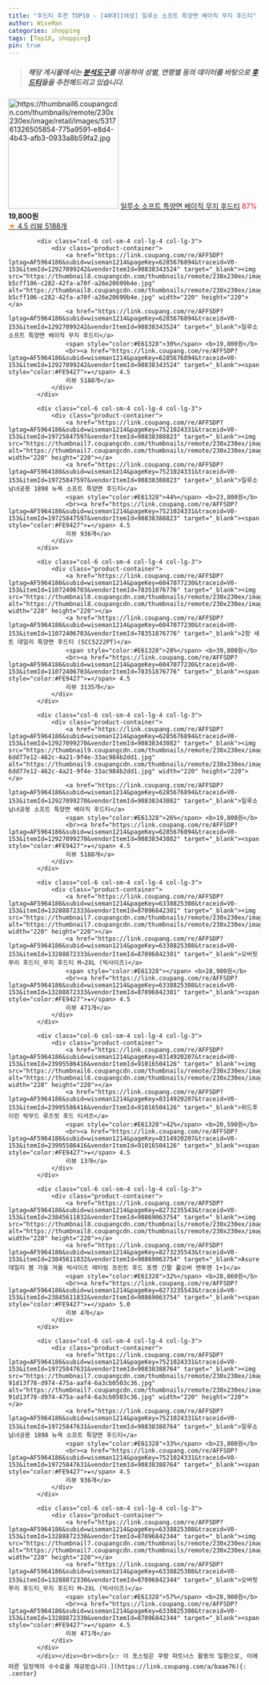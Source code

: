 ```yaml
---
title: "후드티 추천 TOP10 - [40대][여성] 일루소 소프트 특양면 베이직 무지 후드티"
author: WiseMan
categories: shopping
tags: [Top10, shopping]
pin: true
---
```


> ##### 해당 게시물에서는 [**분석도구**](https://itemscout.io/)를 이용하여 **성별**, **연령별** 등의 데이터를 바탕으로 [**후드티**](https://link.coupang.com/a/baae76)들을 추천해드리고 있습니다.
<div class="container"><div class="row">
            <div class="col-6 col-sm-4 col-lg-4 col-lg-3">
                <div class="product-container">
                    <a href="https://link.coupang.com/re/AFFSDP?lptag=AF5964186&subid=wiseman1214&pageKey=6285676894&traceid=V0-153&itemId=12927099208&vendorItemId=90838343156" target="_blank"><img src="https://thumbnail6.coupangcdn.com/thumbnails/remote/230x230ex/image/retail/images/531761326505854-775a9591-e8d4-4b43-afb3-0933a8b59fa2.jpg" alt="https://thumbnail6.coupangcdn.com/thumbnails/remote/230x230ex/image/retail/images/531761326505854-775a9591-e8d4-4b43-afb3-0933a8b59fa2.jpg" width="220" height="220"></a>
                    <a href="https://link.coupang.com/re/AFFSDP?lptag=AF5964186&subid=wiseman1214&pageKey=6285676894&traceid=V0-153&itemId=12927099208&vendorItemId=90838343156" target="_blank">일루소 소프트 특양면 베이직 무지 후드티</a>
                    <span style="color:#E61328">87%</span> <b>19,800원</b>
                    <br><a href="https://link.coupang.com/re/AFFSDP?lptag=AF5964186&subid=wiseman1214&pageKey=6285676894&traceid=V0-153&itemId=12927099208&vendorItemId=90838343156" target="_blank"><span style="color:#FE9427">★</span> 4.5
                    리뷰 5188개</a>
                </div>
            </div>
            
            <div class="col-6 col-sm-4 col-lg-4 col-lg-3">
                <div class="product-container">
                    <a href="https://link.coupang.com/re/AFFSDP?lptag=AF5964186&subid=wiseman1214&pageKey=6285676894&traceid=V0-153&itemId=12927099242&vendorItemId=90838343524" target="_blank"><img src="https://thumbnail8.coupangcdn.com/thumbnails/remote/230x230ex/image/retail/images/1677772712040349-b5cff106-c282-42fa-a70f-a26e20699b4e.jpg" alt="https://thumbnail8.coupangcdn.com/thumbnails/remote/230x230ex/image/retail/images/1677772712040349-b5cff106-c282-42fa-a70f-a26e20699b4e.jpg" width="220" height="220"></a>
                    <a href="https://link.coupang.com/re/AFFSDP?lptag=AF5964186&subid=wiseman1214&pageKey=6285676894&traceid=V0-153&itemId=12927099242&vendorItemId=90838343524" target="_blank">일루소 소프트 특양면 베이직 무지 후드티</a>
                    <span style="color:#E61328">30%</span> <b>19,800원</b>
                    <br><a href="https://link.coupang.com/re/AFFSDP?lptag=AF5964186&subid=wiseman1214&pageKey=6285676894&traceid=V0-153&itemId=12927099242&vendorItemId=90838343524" target="_blank"><span style="color:#FE9427">★</span> 4.5
                    리뷰 5188개</a>
                </div>
            </div>
            
            <div class="col-6 col-sm-4 col-lg-4 col-lg-3">
                <div class="product-container">
                    <a href="https://link.coupang.com/re/AFFSDP?lptag=AF5964186&subid=wiseman1214&pageKey=7521024331&traceid=V0-153&itemId=19725847597&vendorItemId=90838388823" target="_blank"><img src="https://thumbnail7.coupangcdn.com/thumbnails/remote/230x230ex/image/1025_amir_coupang_oct_80k/5072/7761550ed475ab9122fdde520eec6087b033f17d3ea12576430e71346f29.jpg" alt="https://thumbnail7.coupangcdn.com/thumbnails/remote/230x230ex/image/1025_amir_coupang_oct_80k/5072/7761550ed475ab9122fdde520eec6087b033f17d3ea12576430e71346f29.jpg" width="220" height="220"></a>
                    <a href="https://link.coupang.com/re/AFFSDP?lptag=AF5964186&subid=wiseman1214&pageKey=7521024331&traceid=V0-153&itemId=19725847597&vendorItemId=90838388823" target="_blank">일루소 남녀공용 1898 뉴욕 소프트 특양면 후드티</a>
                    <span style="color:#E61328">44%</span> <b>23,800원</b>
                    <br><a href="https://link.coupang.com/re/AFFSDP?lptag=AF5964186&subid=wiseman1214&pageKey=7521024331&traceid=V0-153&itemId=19725847597&vendorItemId=90838388823" target="_blank"><span style="color:#FE9427">★</span> 4.5
                    리뷰 936개</a>
                </div>
            </div>
            
            <div class="col-6 col-sm-4 col-lg-4 col-lg-3">
                <div class="product-container">
                    <a href="https://link.coupang.com/re/AFFSDP?lptag=AF5964186&subid=wiseman1214&pageKey=6047077230&traceid=V0-153&itemId=11072406703&vendorItemId=78351876776" target="_blank"><img src="https://thumbnail8.coupangcdn.com/thumbnails/remote/230x230ex/image/vendor_inventory/e714/6fdf42b2bf09797eb80e4c473900ab30cfd653517c57c1e9381a2df900bf.jpg" alt="https://thumbnail8.coupangcdn.com/thumbnails/remote/230x230ex/image/vendor_inventory/e714/6fdf42b2bf09797eb80e4c473900ab30cfd653517c57c1e9381a2df900bf.jpg" width="220" height="220"></a>
                    <a href="https://link.coupang.com/re/AFFSDP?lptag=AF5964186&subid=wiseman1214&pageKey=6047077230&traceid=V0-153&itemId=11072406703&vendorItemId=78351876776" target="_blank">2장 세트 데일리 특양면 후드티 (SCC5222PT)</a>
                    <span style="color:#E61328">28%</span> <b>39,800원</b>
                    <br><a href="https://link.coupang.com/re/AFFSDP?lptag=AF5964186&subid=wiseman1214&pageKey=6047077230&traceid=V0-153&itemId=11072406703&vendorItemId=78351876776" target="_blank"><span style="color:#FE9427">★</span> 4.5
                    리뷰 3135개</a>
                </div>
            </div>
            
            <div class="col-6 col-sm-4 col-lg-4 col-lg-3">
                <div class="product-container">
                    <a href="https://link.coupang.com/re/AFFSDP?lptag=AF5964186&subid=wiseman1214&pageKey=6285676894&traceid=V0-153&itemId=12927099270&vendorItemId=90838343082" target="_blank"><img src="https://thumbnail9.coupangcdn.com/thumbnails/remote/230x230ex/image/retail/images/1792269514838344-6dd77e12-462c-4a21-9f4e-33ac984b2dd1.jpg" alt="https://thumbnail9.coupangcdn.com/thumbnails/remote/230x230ex/image/retail/images/1792269514838344-6dd77e12-462c-4a21-9f4e-33ac984b2dd1.jpg" width="220" height="220"></a>
                    <a href="https://link.coupang.com/re/AFFSDP?lptag=AF5964186&subid=wiseman1214&pageKey=6285676894&traceid=V0-153&itemId=12927099270&vendorItemId=90838343082" target="_blank">일루소 남녀공용 소프트 특양면 베이직 후드티</a>
                    <span style="color:#E61328">26%</span> <b>19,800원</b>
                    <br><a href="https://link.coupang.com/re/AFFSDP?lptag=AF5964186&subid=wiseman1214&pageKey=6285676894&traceid=V0-153&itemId=12927099270&vendorItemId=90838343082" target="_blank"><span style="color:#FE9427">★</span> 4.5
                    리뷰 5188개</a>
                </div>
            </div>
            
            <div class="col-6 col-sm-4 col-lg-4 col-lg-3">
                <div class="product-container">
                    <a href="https://link.coupang.com/re/AFFSDP?lptag=AF5964186&subid=wiseman1214&pageKey=6338825308&traceid=V0-153&itemId=13288872333&vendorItemId=87096842301" target="_blank"><img src="https://thumbnail7.coupangcdn.com/thumbnails/remote/230x230ex/image/vendor_inventory/b4f8/7c6a464f11761ed9c1e9031625e2f379700616cd3d5a62ff4e0c586c989f.jpg" alt="https://thumbnail7.coupangcdn.com/thumbnails/remote/230x230ex/image/vendor_inventory/b4f8/7c6a464f11761ed9c1e9031625e2f379700616cd3d5a62ff4e0c586c989f.jpg" width="220" height="220"></a>
                    <a href="https://link.coupang.com/re/AFFSDP?lptag=AF5964186&subid=wiseman1214&pageKey=6338825308&traceid=V0-153&itemId=13288872333&vendorItemId=87096842301" target="_blank">오버핏 쭈리 후드티_무지 후드티 M~2XL (빅사이즈)</a>
                    <span style="color:#E61328"></span> <b>28,900원</b>
                    <br><a href="https://link.coupang.com/re/AFFSDP?lptag=AF5964186&subid=wiseman1214&pageKey=6338825308&traceid=V0-153&itemId=13288872333&vendorItemId=87096842301" target="_blank"><span style="color:#FE9427">★</span> 4.5
                    리뷰 471개</a>
                </div>
            </div>
            
            <div class="col-6 col-sm-4 col-lg-4 col-lg-3">
                <div class="product-container">
                    <a href="https://link.coupang.com/re/AFFSDP?lptag=AF5964186&subid=wiseman1214&pageKey=8314920207&traceid=V0-153&itemId=23995586416&vendorItemId=91016504126" target="_blank"><img src="https://thumbnail6.coupangcdn.com/thumbnails/remote/230x230ex/image/1025_amir_coupang_oct_80k/7f4f/87bd79156423f2962a148a24fe3a3f2145405d405052b8bbef01357e94bb.jpg" alt="https://thumbnail6.coupangcdn.com/thumbnails/remote/230x230ex/image/1025_amir_coupang_oct_80k/7f4f/87bd79156423f2962a148a24fe3a3f2145405d405052b8bbef01357e94bb.jpg" width="220" height="220"></a>
                    <a href="https://link.coupang.com/re/AFFSDP?lptag=AF5964186&subid=wiseman1214&pageKey=8314920207&traceid=V0-153&itemId=23995586416&vendorItemId=91016504126" target="_blank">위드후이린 락무드 루즈핏 후드 티셔츠</a>
                    <span style="color:#E61328">42%</span> <b>20,590원</b>
                    <br><a href="https://link.coupang.com/re/AFFSDP?lptag=AF5964186&subid=wiseman1214&pageKey=8314920207&traceid=V0-153&itemId=23995586416&vendorItemId=91016504126" target="_blank"><span style="color:#FE9427">★</span> 4.5
                    리뷰 13개</a>
                </div>
            </div>
            
            <div class="col-6 col-sm-4 col-lg-4 col-lg-3">
                <div class="product-container">
                    <a href="https://link.coupang.com/re/AFFSDP?lptag=AF5964186&subid=wiseman1214&pageKey=8273235543&traceid=V0-153&itemId=23845611832&vendorItemId=90869063754" target="_blank"><img src="https://thumbnail8.coupangcdn.com/thumbnails/remote/230x230ex/image/vendor_inventory/31d8/ca91f84c82f942bb97255fecba5f8339a33487860f5ef0de66e3904f5944.jpg" alt="https://thumbnail8.coupangcdn.com/thumbnails/remote/230x230ex/image/vendor_inventory/31d8/ca91f84c82f942bb97255fecba5f8339a33487860f5ef0de66e3904f5944.jpg" width="220" height="220"></a>
                    <a href="https://link.coupang.com/re/AFFSDP?lptag=AF5964186&subid=wiseman1214&pageKey=8273235543&traceid=V0-153&itemId=23845611832&vendorItemId=90869063754" target="_blank">Asure 데일리 봄 가을 겨울 빅사이즈 레터링 프린트 후드 포켓 긴팔 풀오버 맨투맨 1+1</a>
                    <span style="color:#E61328">32%</span> <b>28,860원</b>
                    <br><a href="https://link.coupang.com/re/AFFSDP?lptag=AF5964186&subid=wiseman1214&pageKey=8273235543&traceid=V0-153&itemId=23845611832&vendorItemId=90869063754" target="_blank"><span style="color:#FE9427">★</span> 5.0
                    리뷰 4개</a>
                </div>
            </div>
            
            <div class="col-6 col-sm-4 col-lg-4 col-lg-3">
                <div class="product-container">
                    <a href="https://link.coupang.com/re/AFFSDP?lptag=AF5964186&subid=wiseman1214&pageKey=7521024331&traceid=V0-153&itemId=19725847631&vendorItemId=90838388764" target="_blank"><img src="https://thumbnail7.coupangcdn.com/thumbnails/remote/230x230ex/image/retail/images/1674541944344378-91d13f78-d974-475a-aaf4-6a3cb0503c36.jpg" alt="https://thumbnail7.coupangcdn.com/thumbnails/remote/230x230ex/image/retail/images/1674541944344378-91d13f78-d974-475a-aaf4-6a3cb0503c36.jpg" width="220" height="220"></a>
                    <a href="https://link.coupang.com/re/AFFSDP?lptag=AF5964186&subid=wiseman1214&pageKey=7521024331&traceid=V0-153&itemId=19725847631&vendorItemId=90838388764" target="_blank">일루소 남녀공용 1898 뉴욕 소프트 특양면 후드티</a>
                    <span style="color:#E61328">33%</span> <b>23,800원</b>
                    <br><a href="https://link.coupang.com/re/AFFSDP?lptag=AF5964186&subid=wiseman1214&pageKey=7521024331&traceid=V0-153&itemId=19725847631&vendorItemId=90838388764" target="_blank"><span style="color:#FE9427">★</span> 4.5
                    리뷰 936개</a>
                </div>
            </div>
            
            <div class="col-6 col-sm-4 col-lg-4 col-lg-3">
                <div class="product-container">
                    <a href="https://link.coupang.com/re/AFFSDP?lptag=AF5964186&subid=wiseman1214&pageKey=6338825308&traceid=V0-153&itemId=13288872330&vendorItemId=87096842344" target="_blank"><img src="https://thumbnail7.coupangcdn.com/thumbnails/remote/230x230ex/image/vendor_inventory/b4f8/7c6a464f11761ed9c1e9031625e2f379700616cd3d5a62ff4e0c586c989f.jpg" alt="https://thumbnail7.coupangcdn.com/thumbnails/remote/230x230ex/image/vendor_inventory/b4f8/7c6a464f11761ed9c1e9031625e2f379700616cd3d5a62ff4e0c586c989f.jpg" width="220" height="220"></a>
                    <a href="https://link.coupang.com/re/AFFSDP?lptag=AF5964186&subid=wiseman1214&pageKey=6338825308&traceid=V0-153&itemId=13288872330&vendorItemId=87096842344" target="_blank">오버핏 쭈리 후드티_무지 후드티 M~2XL (빅사이즈)</a>
                    <span style="color:#E61328">57%</span> <b>28,900원</b>
                    <br><a href="https://link.coupang.com/re/AFFSDP?lptag=AF5964186&subid=wiseman1214&pageKey=6338825308&traceid=V0-153&itemId=13288872330&vendorItemId=87096842344" target="_blank"><span style="color:#FE9427">★</span> 4.5
                    리뷰 471개</a>
                </div>
            </div>
            </div></div><br><br>[👉 이 포스팅은 쿠팡 파트너스 활동의 일환으로, 이에 따른 일정액의 수수료를 제공받습니다.](https://link.coupang.com/a/baae76){: .center}